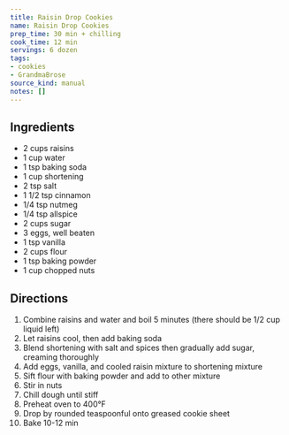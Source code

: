 ```yaml
---
title: Raisin Drop Cookies
name: Raisin Drop Cookies
prep_time: 30 min + chilling
cook_time: 12 min
servings: 6 dozen
tags:
- cookies
- GrandmaBrose
source_kind: manual
notes: []
---
```


## Ingredients
- 2 cups raisins
- 1 cup water
- 1 tsp baking soda
- 1 cup shortening
- 2 tsp salt
- 1 1/2 tsp cinnamon
- 1/4 tsp nutmeg
- 1/4 tsp allspice
- 2 cups sugar
- 3 eggs, well beaten
- 1 tsp vanilla
- 2 cups flour
- 1 tsp baking powder
- 1 cup chopped nuts


## Directions
1. Combine raisins and water and boil 5 minutes (there should be 1/2 cup liquid left)
2. Let raisins cool, then add baking soda
3. Blend shortening with salt and spices then gradually add sugar, creaming thoroughly
4. Add eggs, vanilla, and cooled raisin mixture to shortening mixture
5. Sift flour with baking powder and add to other mixture
6. Stir in nuts
7. Chill dough until stiff
8. Preheat oven to 400°F
9. Drop by rounded teaspoonful onto greased cookie sheet
10. Bake 10-12 min
